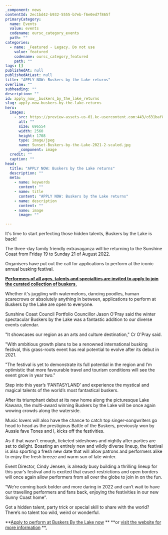 ```yaml
---
_component: news
contentId: 2ec1bd42-b932-5555-b7eb-f6e0ed7f865f
primaryCategory:
  name: Events
  value: events
  codename: oursc_category_events
  path: ""
categories:
  - name: _Featured - Legacy. Do not use
    value: featured
    codename: oursc_category_featured
    path: ""
tags: []
publishedAt: null
publishedAtLast: null
title: "APPLY NOW: Buskers by the Lake returns"
overline: ""
subheading: ""
description: ""
id: apply_now__buskers_by_the_lake_returns
slug: apply-now-buskers-by-the-lake-returns
hero:
  images:
    - src: https://preview-assets-us-01.kc-usercontent.com:443/c631baf8-1b46-001f-580c-d0001b68b4a8/7232950a-9e39-4439-a4b2-6e14d3ad5ad7/Sunset-Buskers-by-the-Lake-2021-2-scaled.jpg
      alt: ""
      size: 696554
      width: 2560
      height: 1708
      type: image/jpeg
      name: Sunset-Buskers-by-the-Lake-2021-2-scaled.jpg
      _component: image
  credit: ""
  caption: ""
head:
  title: "APPLY NOW: Buskers by the Lake returns"
  description: ""
  meta:
    - name: keywords
      content: ""
    - name: title
      content: "APPLY NOW: Buskers by the Lake returns"
    - name: description
      content: ""
    - name: image
      image: ""

---
```

It's time to start perfecting those hidden talents, Buskers by the Lake is back!

The three-day family friendly extravaganza will be returning to the Sunshine Coast from Friday 19 to Sunday 21 of August 2022.

Organisers have put out the call for applications to perform at the iconic annual busking festival.

[**Performers of all ages, talents and specialties are invited to apply to join the curated collection of buskers.**](https://www.buskersbythelake.com.au/apply-now)


Whether it's juggling with watermelons, dancing poodles, human scarecrows or absolutely anything in between, applications to perform at Buskers by the Lake are open to everyone.

Sunshine Coast Council Portfolio Councillor Jason O'Pray said the winter spectacular Buskers by the Lake was a fantastic addition to our diverse events calendar.

"It showcases our region as an arts and culture destination," Cr O'Pray said.

"With ambitious growth plans to be a renowned international busking festival, this grass-roots event has real potential to evolve after its debut in 2021.

"The festival is yet to demonstrate its full potential in the region and I’m optimistic that more favourable travel and tourism conditions will see the event grow in year two."

Step into this year’s ‘FANTASYLAND’ and experience the mystical and magical talents of the world’s most fantastical buskers.

After its triumphant debut at its new home along the picturesque Lake Kawana, the multi-award winning Buskers by the Lake will be once again wowing crowds along the waterside.

Music lovers will also have the chance to catch top singer-songwriters go head to head as the prestigious Battle of the Buskers, previously won by Aussie fave Tones and I, kicks off the festivities.

As if that wasn't enough, ticketed sideshows and nightly after parties are set to delight. Boasting an entirely new and wildly diverse lineup, the festival is also sporting a fresh new date that will allow patrons and performers alike to enjoy the fresh breeze and warm sun of late winter.

Event Director, Cindy Jensen, is already busy building a thrilling lineup for this year’s festival and is excited that eased-restrictions and open borders will once again allow performers from all over the globe to join in on the fun.

“We’re coming back bolder and more daring in 2022 and can’t wait to have our travelling performers and fans back, enjoying the festivities in our new Sunny Coast home”.

Got a hidden talent, party trick or special skill to share with the world? There’s no talent too wild, weird or wonderful.

**[Apply to perform at Buskers By the Lake now](https://www.buskersbythelake.com.au/apply-now)
** **or [visit the website for more information](https://www.buskersbythelake.com.au/)
**[.](https://www.buskersbythelake.com.au/)
